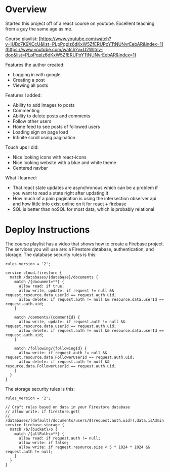 # Overview

Started this project off of a react course on youtube. Excellent teaching from a guy the same age as me.

Course playlist: [https://www.youtube.com/watch?v=jUBc7K9XCcU&list=PLpPqplz6dKxW5ZfERUPoYTtNUNvrEebAR&index=1](https://www.youtube.com/watch?v=U2Wltnv-doo&list=PLpPqplz6dKxW5ZfERUPoYTtNUNvrEebAR&index=1)

Features the author created:
- Logging in with google
- Creating a post
- Viewing all posts

Features I added:
- Ability to add images to posts
- Commenting
- Ability to delete posts and comments
- Follow other users
- Home feed to see posts of followed users
- Loading sign on page load
- Infinite scroll using pagination 

Touch ups I did:
- Nice looking icons with react-icons
- Nice looking website with a blue and white theme
- Centered navbar

What I learned:
- That react state updates are asynchronous which can be a problem if you want to read a state right after updating it
- How much of a pain pagination is using the intersection observer api and how little info exist online on it for react + firebase
- SQL is better than noSQL for most data, which is probably relational

# Deploy Instructions

The course playlist has a video that shows how to create a Firebase project. The services you will use are: a Firestore database, authentication, and storage. The database security rules is this:

```
rules_version = '2';

service cloud.firestore {
  match /databases/{database}/documents {
    match /{document=**} {
      allow read: if true;
      allow write, update: if request != null && request.resource.data.userId == request.auth.uid;
      allow delete: if request.auth != null && resource.data.userId == request.auth.uid;
    }
    
    match /comments/{commentId} {
      allow write, update: if request.auth != null && request.resource.data.userId == request.auth.uid;
      allow delete: if request.auth != null && resource.data.userId == request.auth.uid;
    }
    
    match /following/{followingId} {
      allow write: if request.auth != null && request.resource.data.FollowerUserId == request.auth.uid;
      allow delete: if request.auth != null && resource.data.FollowerUserId == request.auth.uid;
    }
  }
}
```

The storage security rules is this:

```
rules_version = '2';

// Craft rules based on data in your Firestore database
// allow write: if firestore.get(
//    /databases/(default)/documents/users/$(request.auth.uid)).data.isAdmin;
service firebase.storage {
  match /b/{bucket}/o {
    match /{allPaths=**} {
      allow read: if request.auth != null;
      allow write: if false;
      allow write: if request.resource.size < 5 * 1024 * 1024 && request.auth != null;
    }
  }
}
```
